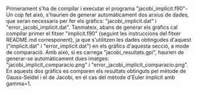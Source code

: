 Primerament s'ha de compilar i executar el programa "jacobi_implicit.f90"- Un cop fet això, s'haurien de generar automàticament dos arxius de dades, que seran necessaris per fer els gràfics: "jacobi_implicit.dat" i "error_jacobi_implicit.dat".
Tanmateix, abans de generar els gràfics cal compilar primer el fitxer "implicit.f90" (seguint les instruccions del fitxer README.md corresponent), ja que s'utilitzen les dades obtingudes d'aquest ("implicit.dat" i "error_implicit.dat") en els gràfics d'aquesta secció, a mode de comparació.
Amb això, si es carrega "jacobi_resultats.gpi", haurien de generar-se automàticament dues imatges: "jacobi_implicit_comparacio.png" i "error_jacobi_implicit_comparacio.png". En aquests dos gràfics es comparen els resultats obtinguts pel mètode de Gauss-Seidel i el de Jacobi, en el cas del mètode d'Euler implícit amb gamma=1.
